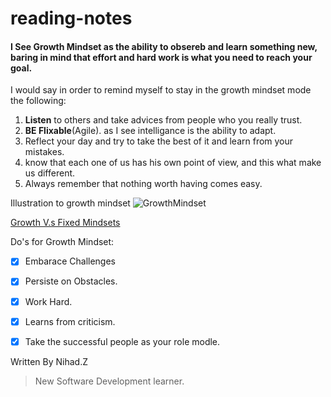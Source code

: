 # reading-notes


#### I See Growth Mindset as the ability to obsereb and learn something new, baring in mind that effort and hard work is what you need to reach your goal. 


I would say in order to remind myself to stay in the growth mindset mode the following:
1. **Listen** to others and take advices from people who you really trust.
2. **BE Flixable**(Agile). as I see intelligance is the ability to adapt.
3. Reflect your day and try to take the best of it and learn from your mistakes.
4. know that each one of us has his own point of view, and this what make us different.
5. Always remember that nothing worth having comes easy.

Illustration to growth mindset
![GrowthMindset](https://st2.depositphotos.com/1803840/8114/v/600/depositphotos_81143848-stock-illustration-vector-growth-mindset-skills-icon.jpg)

[Growth V.s Fixed Mindsets](https://www.brainpickings.org/2014/01/29/carol-dweck-mindset/)

Do's for Growth Mindset:

- [x] Embarace Challenges
- [x] Persiste on Obstacles.
- [x] Work Hard.
- [x] Learns from criticism.
- [x] Take the successful people as your role modle.


Written By Nihad.Z 
> New Software Development learner.
